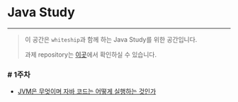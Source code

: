 # Java Study

---
> 이 공간은 `whiteship`과 함께 하는 Java Study를 위한 공간입니다.
>
> 과제 repository는 [이곳](https://github.com/whiteship/live-study/issues?q=is%3Aissue+is%3Aclosed)에서 확인하실 수 있습니다.


### # 1주차

* [JVM은 무엇이며 자바 코드는 어떻게 실행하는 것인가](week1/week1.md)